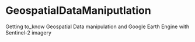 # GeospatialDataManiputlation
Getting to_know Geospatial Data manipulation and Google Earth Engine with Sentinel-2 imagery
